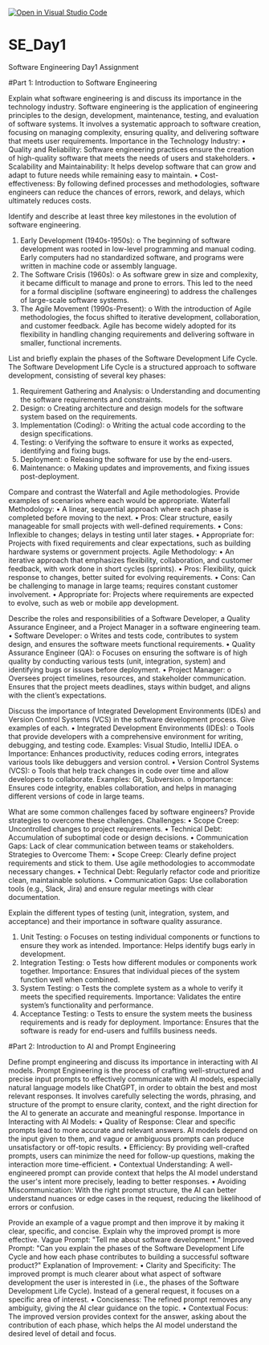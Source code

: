 [![Open in Visual Studio Code](https://classroom.github.com/assets/open-in-vscode-2e0aaae1b6195c2367325f4f02e2d04e9abb55f0b24a779b69b11b9e10269abc.svg)](https://classroom.github.com/online_ide?assignment_repo_id=18385593&assignment_repo_type=AssignmentRepo)
# SE_Day1
Software Engineering Day1 Assignment

#Part 1: Introduction to Software Engineering

Explain what software engineering is and discuss its importance in the technology industry.
Software engineering is the application of engineering principles to the design, development, maintenance, testing, and evaluation of software systems. It involves a systematic approach to software creation, focusing on managing complexity, ensuring quality, and delivering software that meets user requirements.
Importance in the Technology Industry:
•	Quality and Reliability: Software engineering practices ensure the creation of high-quality software that meets the needs of users and stakeholders.
•	Scalability and Maintainability: It helps develop software that can grow and adapt to future needs while remaining easy to maintain.
•	Cost-effectiveness: By following defined processes and methodologies, software engineers can reduce the chances of errors, rework, and delays, which ultimately reduces costs.

Identify and describe at least three key milestones in the evolution of software engineering.
1.	Early Development (1940s-1950s):
o	The beginning of software development was rooted in low-level programming and manual coding. Early computers had no standardized software, and programs were written in machine code or assembly language.
2.	The Software Crisis (1960s):
o	As software grew in size and complexity, it became difficult to manage and prone to errors. This led to the need for a formal discipline (software engineering) to address the challenges of large-scale software systems.
3.	The Agile Movement (1990s-Present):
o	With the introduction of Agile methodologies, the focus shifted to iterative development, collaboration, and customer feedback. Agile has become widely adopted for its flexibility in handling changing requirements and delivering software in smaller, functional increments.


List and briefly explain the phases of the Software Development Life Cycle.
The Software Development Life Cycle is a structured approach to software development, consisting of several key phases:
1.	Requirement Gathering and Analysis:
o	Understanding and documenting the software requirements and constraints.
2.	Design:
o	Creating architecture and design models for the software system based on the requirements.
3.	Implementation (Coding):
o	Writing the actual code according to the design specifications.
4.	Testing:
o	Verifying the software to ensure it works as expected, identifying and fixing bugs.
5.	Deployment:
o	Releasing the software for use by the end-users.
6.	Maintenance:
o	Making updates and improvements, and fixing issues post-deployment.


Compare and contrast the Waterfall and Agile methodologies. Provide examples of scenarios where each would be appropriate.
Waterfall Methodology:
•	A linear, sequential approach where each phase is completed before moving to the next.
•	Pros: Clear structure, easily manageable for small projects with well-defined requirements.
•	Cons: Inflexible to changes; delays in testing until later stages.
•	Appropriate for: Projects with fixed requirements and clear expectations, such as building hardware systems or government projects.
Agile Methodology:
•	An iterative approach that emphasizes flexibility, collaboration, and customer feedback, with work done in short cycles (sprints).
•	Pros: Flexibility, quick response to changes, better suited for evolving requirements.
•	Cons: Can be challenging to manage in large teams; requires constant customer involvement.
•	Appropriate for: Projects where requirements are expected to evolve, such as web or mobile app development.


Describe the roles and responsibilities of a Software Developer, a Quality Assurance Engineer, and a Project Manager in a software engineering team.
•	Software Developer:
o	Writes and tests code, contributes to system design, and ensures the software meets functional requirements.
•	Quality Assurance Engineer (QA):
o	Focuses on ensuring the software is of high quality by conducting various tests (unit, integration, system) and identifying bugs or issues before deployment.
•	Project Manager:
o	Oversees project timelines, resources, and stakeholder communication. Ensures that the project meets deadlines, stays within budget, and aligns with the client’s expectations.


Discuss the importance of Integrated Development Environments (IDEs) and Version Control Systems (VCS) in the software development process. Give examples of each.
•	Integrated Development Environments (IDEs):
o	Tools that provide developers with a comprehensive environment for writing, debugging, and testing code. Examples: Visual Studio, IntelliJ IDEA.
o	Importance: Enhances productivity, reduces coding errors, integrates various tools like debuggers and version control.
•	Version Control Systems (VCS):
o	Tools that help track changes in code over time and allow developers to collaborate. Examples: Git, Subversion.
o	Importance: Ensures code integrity, enables collaboration, and helps in managing different versions of code in large teams.


What are some common challenges faced by software engineers? Provide strategies to overcome these challenges.
Challenges:
•	Scope Creep: Uncontrolled changes to project requirements.
•	Technical Debt: Accumulation of suboptimal code or design decisions.
•	Communication Gaps: Lack of clear communication between teams or stakeholders.
Strategies to Overcome Them:
•	Scope Creep: Clearly define project requirements and stick to them. Use agile methodologies to accommodate necessary changes.
•	Technical Debt: Regularly refactor code and prioritize clean, maintainable solutions.
•	Communication Gaps: Use collaboration tools (e.g., Slack, Jira) and ensure regular meetings with clear documentation.


Explain the different types of testing (unit, integration, system, and acceptance) and their importance in software quality assurance.
1.	Unit Testing:
o	Focuses on testing individual components or functions to ensure they work as intended. Importance: Helps identify bugs early in development.
2.	Integration Testing:
o	Tests how different modules or components work together. Importance: Ensures that individual pieces of the system function well when combined.
3.	System Testing:
o	Tests the complete system as a whole to verify it meets the specified requirements. Importance: Validates the entire system’s functionality and performance.
4.	Acceptance Testing:
o	Tests to ensure the system meets the business requirements and is ready for deployment. Importance: Ensures that the software is ready for end-users and fulfills business needs.


#Part 2: Introduction to AI and Prompt Engineering


Define prompt engineering and discuss its importance in interacting with AI models.
Prompt Engineering is the process of crafting well-structured and precise input prompts to effectively communicate with AI models, especially natural language models like ChatGPT, in order to obtain the best and most relevant responses. It involves carefully selecting the words, phrasing, and structure of the prompt to ensure clarity, context, and the right direction for the AI to generate an accurate and meaningful response.
Importance in Interacting with AI Models:
•	Quality of Response: Clear and specific prompts lead to more accurate and relevant answers. AI models depend on the input given to them, and vague or ambiguous prompts can produce unsatisfactory or off-topic results.
•	Efficiency: By providing well-crafted prompts, users can minimize the need for follow-up questions, making the interaction more time-efficient.
•	Contextual Understanding: A well-engineered prompt can provide context that helps the AI model understand the user's intent more precisely, leading to better responses.
•	Avoiding Miscommunication: With the right prompt structure, the AI can better understand nuances or edge cases in the request, reducing the likelihood of errors or confusion.


Provide an example of a vague prompt and then improve it by making it clear, specific, and concise. Explain why the improved prompt is more effective.
Vague Prompt:
"Tell me about software development."
Improved Prompt:
"Can you explain the phases of the Software Development Life Cycle and how each phase contributes to building a successful software product?"
Explanation of Improvement:
•	Clarity and Specificity: The improved prompt is much clearer about what aspect of software development the user is interested in (i.e., the phases of the Software Development Life Cycle). Instead of a general request, it focuses on a specific area of interest.
•	Conciseness: The refined prompt removes any ambiguity, giving the AI clear guidance on the topic.
•	Contextual Focus: The improved version provides context for the answer, asking about the contribution of each phase, which helps the AI model understand the desired level of detail and focus.

